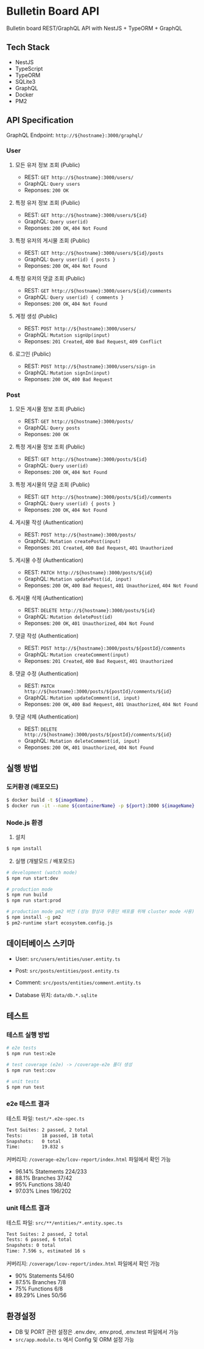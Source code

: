 # Bulletin Board API

Bulletin board REST/GraphQL API with NestJS + TypeORM + GraphQL

## Tech Stack

- NestJS
- TypeScript
- TypeORM
- SQLite3
- GraphQL
- Docker
- PM2

## API Specification

GraphQL Endpoint: `http://${hostname}:3000/graphql/`

### User

1. 모든 유저 정보 조회 (Public)

   - REST: `GET http://${hostname}:3000/users/`
   - GraphQL: `Query users`
   - Reponses: `200 OK`

2. 특정 유저 정보 조회 (Public)

   - REST: `GET http://${hostname}:3000/users/${id}`
   - GraphQL: `Query user(id)`
   - Reponses: `200 OK`, `404 Not Found`

3. 특정 유저의 게시물 조회 (Public)

   - REST: `GET http://${hostname}:3000/users/${id}/posts`
   - GraphQL: `Query user(id) { posts }`
   - Reponses: `200 OK`, `404 Not Found`

4. 특정 유저의 댓글 조회 (Public)

   - REST: `GET http://${hostname}:3000/users/${id}/comments`
   - GraphQL: `Query user(id) { comments }`
   - Reponses: `200 OK`, `404 Not Found`

5. 계정 생성 (Public)

   - REST: `POST http://${hostname}:3000/users/`
   - GraphQL: `Mutation signUp(input)`
   - Reponses: `201 Created`, `400 Bad Request`, `409 Conflict`

6. 로그인 (Public)

   - REST: `POST http://${hostname}:3000/users/sign-in`
   - GraphQL: `Mutation signIn(input)`
   - Reponses: `200 OK`, `400 Bad Request`

### Post

1. 모든 게시물 정보 조회 (Public)

   - REST: `GET http://${hostname}:3000/posts/`
   - GraphQL: `Query posts`
   - Reponses: `200 OK`

2. 특정 게시물 정보 조회 (Public)

   - REST: `GET http://${hostname}:3000/posts/${id}`
   - GraphQL: `Query user(id)`
   - Reponses: `200 OK`, `404 Not Found`

3. 특정 게시물의 댓글 조회 (Public)

   - REST: `GET http://${hostname}:3000/posts/${id}/comments`
   - GraphQL: `Query user(id) { posts }`
   - Reponses: `200 OK`, `404 Not Found`

4. 게시물 작성 (Authentication)

   - REST: `POST http://${hostname}:3000/posts/`
   - GraphQL: `Mutation createPost(input)`
   - Reponses: `201 Created`, `400 Bad Request`, `401 Unauthorized`

5. 게시물 수정 (Authentication)

   - REST: `PATCH http://${hostname}:3000/posts/${id}`
   - GraphQL: `Mutation updatePost(id, input)`
   - Reponses: `200 OK`, `400 Bad Request`, `401 Unauthorized`, `404 Not Found`

6. 게시물 삭제 (Authentication)

   - REST: `DELETE http://${hostname}:3000/posts/${id}`
   - GraphQL: `Mutation deletePost(id)`
   - Reponses: `200 OK`, `401 Unauthorized`, `404 Not Found`

7. 댓글 작성 (Authentication)

   - REST: `POST http://${hostname}:3000/posts/${postId}/comments`
   - GraphQL: `Mutation createComment(input)`
   - Reponses: `201 Created`, `400 Bad Request`, `401 Unauthorized`

8. 댓글 수정 (Authentication)

   - REST: `PATCH http://${hostname}:3000/posts/${postId}/comments/${id}`
   - GraphQL: `Mutation updateComment(id, input)`
   - Reponses: `200 OK`, `400 Bad Request`, `401 Unauthorized`, `404 Not Found`

9. 댓글 삭제 (Authentication)

   - REST: `DELETE http://${hostname}:3000/posts/${postId}/comments/${id}`
   - GraphQL: `Mutation deleteComment(id, input)`
   - Reponses: `200 OK`, `401 Unauthorized`, `404 Not Found`

## 실행 방법

### 도커환경 (배포모드)

```bash
$ docker build -t ${imageName} .
$ docker run -it --name ${containerName} -p ${port}:3000 ${imageName}
```

### Node.js 환경

1. 설치

```bash
$ npm install
```

2. 실행 (개발모드 / 배포모드)

```bash
# development (watch mode)
$ npm run start:dev

# production mode
$ npm run build
$ npm run start:prod

# production mode pm2 버전 (성능 향상과 무중단 배포를 위해 cluster mode 사용)
$ npm install -g pm2
$ pm2-runtime start ecosystem.config.js
```

## 데이터베이스 스키마

- User: `src/users/entities/user.entity.ts`

- Post: `src/posts/entities/post.entity.ts`

- Comment: `src/posts/entities/comment.entity.ts`

- Database 위치: `data/db.*.sqlite`

## 테스트

### 테스트 실행 방법

```bash
# e2e tests
$ npm run test:e2e

# test coverage (e2e) -> /coverage-e2e 폴더 생성
$ npm run test:cov

# unit tests
$ npm run test
```

### e2e 테스트 결과

테스트 파일: `test/*.e2e-spec.ts`

```bash
Test Suites: 2 passed, 2 total
Tests:       18 passed, 18 total
Snapshots:   0 total
Time:        19.832 s
```

커버리지: `/coverage-e2e/lcov-report/index.html` 파일에서 확인 가능

- 96.14% Statements 224/233
- 88.1% Branches 37/42
- 95% Functions 38/40
- 97.03% Lines 196/202

### unit 테스트 결과

테스트 파일: `src/**/entities/*.entity.spec.ts`

```bash
Test Suites: 2 passed, 2 total
Tests: 6 passed, 6 total
Snapshots: 0 total
Time: 7.596 s, estimated 16 s
```

커버리지: `/coverage/lcov-report/index.html` 파일에서 확인 가능

- 90% Statements 54/60
- 87.5% Branches 7/8
- 75% Functions 6/8
- 89.29% Lines 50/56

## 환경설정

- DB 및 PORT 관련 설정은 .env.dev, .env.prod, .env.test 파일에서 가능
- `src/app.module.ts` 에서 Config 및 ORM 설정 가능
